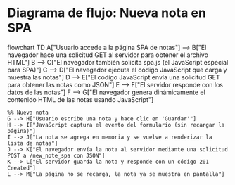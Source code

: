 # Diagrama de flujo: Nueva nota en SPA

flowchart TD
    A["Usuario accede a la página SPA de notas"] --> B["El navegador hace una solicitud GET al servidor para obtener el archivo HTML"]
    B --> C["El navegador también solicita spa.js (el JavaScript especial para SPA)"]
    C --> D["El navegador ejecuta el código JavaScript que carga y muestra las notas"]
    D --> E["El código JavaScript envía una solicitud GET para obtener las notas como JSON"]
    E --> F["El servidor responde con los datos de las notas"]
    F --> G["El navegador genera dinámicamente el contenido HTML de las notas usando JavaScript"]

    %% Nueva nota
    G --> H["Usuario escribe una nota y hace clic en 'Guardar'"]
    H --> I["JavaScript captura el evento del formulario (sin recargar la página)"]
    I --> J["La nota se agrega en memoria y se vuelve a renderizar la lista de notas"]
    J --> K["El navegador envía la nota al servidor mediante una solicitud POST a /new_note_spa con JSON"]
    K --> L["El servidor guarda la nota y responde con un código 201 Created"]
    L --> M["La página no se recarga, la nota ya se muestra en pantalla"]

